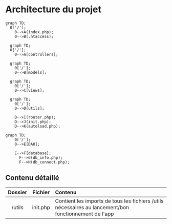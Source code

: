 # Architecture du projet

```mermaid
graph TD;
  0['/'];
    0-->A(index.php);
    0-->B(.htaccess);
```

```mermaid
  graph TD;
  0['/'];
    0-->A[controllers];
```

```mermaid
  graph TD;
    0['/'];
    0-->B[models];
```


```mermaid
  graph TD;
    0['/'];
    0-->C[views];
```

```mermaid
  graph TD;
    0['/'];
    0-->D[utils];
  
    D-->I(router.php);
    D-->J(init.php);
    D-->K(autoload.php);
```

```mermaid
graph TD;
    0['/'];
    0-->E[DAO];
 
    E-->F[database];
      F-->G(db_info.php);
      F-->H(db_connect.php);
```

## Contenu détaillé

| Dossier | Fichier | Contenu |
|:--:|:--:|:--|
| /utils | init.php | Contient les imports de tous les fichiers /utils nécessaires au lancement/bon fonctionnement de l'app |
